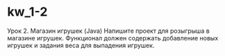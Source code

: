 # kw_1-2

Урок 2. Магазин игрушек (Java)
Напишите проект для розыгрыша в магазине игрушек. Функционал должен содержать добавление новых игрушек и задания веса для выпадения игрушек.